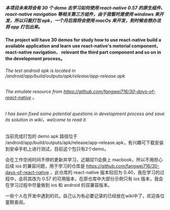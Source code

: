 #####  本项目未来将会有 30 个 demo 去学习如何使用 react-native 0.57 的原生组件、 react-native navigation 等相关第三方组件，由于我暂时是使用 windows 来开发，所以只能打包 apk，一个月后我将会使用 macOs 来开发，到时候会想办法将 app 打包出来。

####  The project will have 30 demos for study how to use react-native build a available application and learn use react-native's meterial component、 react-native navigation、 relevant the third part component and so on in the development process。

######  The test android apk is located in /android/app/build/outputs/apk/release/app-release.apk

######  The emulate resource from https://github.com/fangwei716/30-days-of-react-native 。

######  I has been fixed some potential questions in development process and save its solution in wiki，welcome to read it.

当前完成打包的 demo apk 路径位于 /android/app/build/outputs/apk/release/app-release.apk，有兴趣可下载安装到安卓手机上进行测试，目前这个包只有2个demo。

会在工作空闲时间不停的更新并学习，近期双11会换上 macbook，所以不用担心后续 ios 的兼容问题，用于学习的仓库是 https://github.com/fangwei716/30-days-of-react-native ，此仓库的 react-native 版本较旧为 0.40，我在学习的过程中，会将其改为 0.57 的可用版本，在原仓库中大部分示例只有 ios 版本，我会在学习过程中尽量做到 ios 和 android 的双兼容版本。

一些个人在开发中遇到的坑，自己认为有必要记录的已经放在wiki中了，欢迎各位童鞋查阅。
